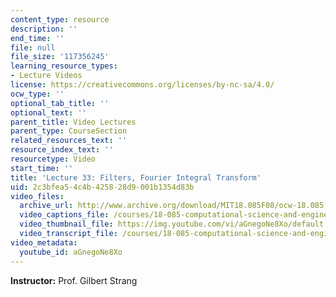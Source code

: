 ```yaml
---
content_type: resource
description: ''
end_time: ''
file: null
file_size: '117356245'
learning_resource_types:
- Lecture Videos
license: https://creativecommons.org/licenses/by-nc-sa/4.0/
ocw_type: ''
optional_tab_title: ''
optional_text: ''
parent_title: Video Lectures
parent_type: CourseSection
related_resources_text: ''
resource_index_text: ''
resourcetype: Video
start_time: ''
title: 'Lecture 33: Filters, Fourier Integral Transform'
uid: 2c3bfea5-4c4b-4258-28d9-001b1354d83b
video_files:
  archive_url: http://www.archive.org/download/MIT18.085F08/ocw-18.085-f08-lec33_300k.mp4
  video_captions_file: /courses/18-085-computational-science-and-engineering-i-fall-2008/badd40ae08af5527885695c72df57e07_aGnegoNe8Xo.vtt
  video_thumbnail_file: https://img.youtube.com/vi/aGnegoNe8Xo/default.jpg
  video_transcript_file: /courses/18-085-computational-science-and-engineering-i-fall-2008/9bbc66c9a2b85d2de43dd91f507314d0_aGnegoNe8Xo.pdf
video_metadata:
  youtube_id: aGnegoNe8Xo
---
```


**Instructor:** Prof. Gilbert Strang

